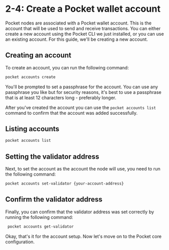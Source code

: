 # 2-4: Create a Pocket wallet account

Pocket nodes are associated with a Pocket wallet account. This is the account that will be used to send and receive transactions. You can either create a new account using the Pocket CLI we just installed, or you can use an existing account. For this guide, we'll be creating a new account.

## Creating an account

To create an account, you can run the following command:

```bash
pocket accounts create
```

You'll be prompted to set a passphrase for the account. You can use any passphrase you like but for security reasons, it's best to use a passphrase that is at least 12 characters long - preferably longer.

After you've created the account you can use the `pocket accounts list` command to confirm that the account was added successfully.

## Listing accounts

```bash
pocket accounts list
```

## Setting the validator address

Next, to set the account as the account the node will use, you need to run the following command:

```bash
pocket accounts set-validator {your-account-address}
```

## Confirm the validator address

Finally, you can confirm that the validator address was set correctly by running the following command:

```bash
 pocket accounts get-validator
```

Okay, that's it for the account setup. Now let's move on to the Pocket core configuration.

